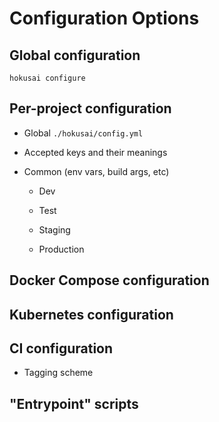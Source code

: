 # Configuration Options

## Global configuration

`hokusai configure`

## Per-project configuration

- Global `./hokusai/config.yml`

- Accepted keys and their meanings

- Common (env vars, build args, etc)

	- Dev

	- Test

	- Staging

	- Production

## Docker Compose configuration

## Kubernetes configuration

## CI configuration

- Tagging scheme

## "Entrypoint" scripts
